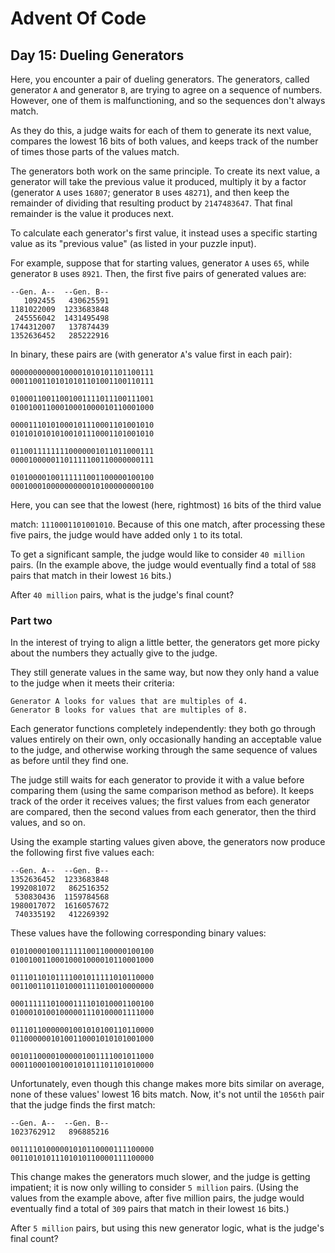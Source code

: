# Advent Of Code

## Day 15: Dueling Generators

Here, you encounter a pair of dueling generators. The generators, called
generator `A` and generator `B`, are trying to agree on a sequence of numbers.
However, one of them is malfunctioning, and so the sequences don't always match.

As they do this, a judge waits for each of them to generate its next value,
compares the lowest 16 bits of both values, and keeps track of the number of
times those parts of the values match.

The generators both work on the same principle. To create its next value, a
generator will take the previous value it produced, multiply it by a factor
(generator `A` uses `16807`; generator `B` uses `48271`), and then keep the
remainder of dividing that resulting product by `2147483647`. That final
remainder is the value it produces next.

To calculate each generator's first value, it instead uses a specific starting
value as its "previous value" (as listed in your puzzle input).

For example, suppose that for starting values, generator `A` uses `65`, while
generator `B` uses `8921`. Then, the first five pairs of generated values are:

```
--Gen. A--  --Gen. B--
   1092455   430625591
1181022009  1233683848
 245556042  1431495498
1744312007   137874439
1352636452   285222916
```

In binary, these pairs are (with generator `A`'s value first in each pair):

```
00000000000100001010101101100111
00011001101010101101001100110111

01000110011001001111011100111001
01001001100010001000010110001000

00001110101000101110001101001010
01010101010100101110001101001010

01100111111110000001011011000111
00001000001101111100110000000111

01010000100111111001100000100100
00010001000000000010100000000100
```

Here, you can see that the lowest (here, rightmost) `16` bits of the third value

match: `1110001101001010`. Because of this one match, after processing these
five pairs, the judge would have added only `1` to its total.

To get a significant sample, the judge would like to consider `40 million`
pairs. (In the example above, the judge would eventually find a total of `588`
pairs that match in their lowest `16` bits.)

After `40 million` pairs, what is the judge's final count?

### Part two

In the interest of trying to align a little better, the generators get more
picky about the numbers they actually give to the judge.

They still generate values in the same way, but now they only hand a value to
the judge when it meets their criteria:

```
Generator A looks for values that are multiples of 4.
Generator B looks for values that are multiples of 8.
```

Each generator functions completely independently: they both go through values
entirely on their own, only occasionally handing an acceptable value to the
judge, and otherwise working through the same sequence of values as before until
they find one.

The judge still waits for each generator to provide it with a value before
comparing them (using the same comparison method as before). It keeps track of
the order it receives values; the first values from each generator are compared,
then the second values from each generator, then the third values, and so on.

Using the example starting values given above, the generators now produce the
following first five values each:

```
--Gen. A--  --Gen. B--
1352636452  1233683848
1992081072   862516352
 530830436  1159784568
1980017072  1616057672
 740335192   412269392
```

These values have the following corresponding binary values:

```
01010000100111111001100000100100
01001001100010001000010110001000

01110110101111001011111010110000
00110011011010001111010010000000

00011111101000111101010001100100
01000101001000001110100001111000

01110110000001001010100110110000
01100000010100110001010101001000

00101100001000001001111001011000
00011000100100101011101101010000
```

Unfortunately, even though this change makes more bits similar on average, none
of these values' lowest 16 bits match. Now, it's not until the `1056th` pair
that the judge finds the first match:

```
--Gen. A--  --Gen. B--
1023762912   896885216

00111101000001010110000111100000
00110101011101010110000111100000
```

This change makes the generators much slower, and the judge is getting
impatient; it is now only willing to consider `5 million` pairs. (Using the
values from the example above, after five million pairs, the judge would
eventually find a total of `309` pairs that match in their lowest `16` bits.)

After `5 million` pairs, but using this new generator logic, what is the judge's
final count?

